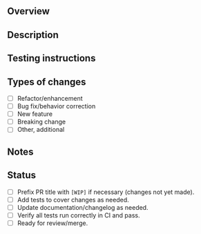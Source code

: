 <!-- Pull request template for the Adapter -->
<!-- Delete any sub-sections not used rather than leaving them empty. -->

## Overview

<!-- Provide a brief (1-3 sentence) summary of the PR and it's purpose. May include plans if a [WIP]. -->

## Description

<!-- Describe in detail what changes you plan to make in this section and sub-sections. -->

## Testing instructions

<!-- If the PR changes how tests should be run, describe here. -->

## Types of changes

<!-- Check one of the boxes below, and add additional information as necessary. -->

- [ ] Refactor/enhancement <!-- Non-breaking (patch bump). -->
- [ ] Bug fix/behavior correction <!-- Non-breaking (patch bump). -->
- [ ] New feature <!-- Non-breaking (minor bump), unless also specified as breaking. -->
- [ ] Breaking change <!-- Feature or bug fix that changes behavior and requires a major version bump. -->
- [ ] Other, additional <!-- Describe below/above. -->

## Notes

<!-- Include any additional comments, links, questions, or discussion items here. -->

## Status

<!-- Check any boxes that are already complete upon creation of the PR, and update whenever necessary. -->
<!-- Make sure to check the "Ready for review" box when you are signing off on your changes for merge! -->

- [ ] Prefix PR title with `[WIP]` if necessary (changes not yet made).
- [ ] Add tests to cover changes as needed.
- [ ] Update documentation/changelog as needed.
- [ ] Verify all tests run correctly in CI and pass.
- [ ] Ready for review/merge.
